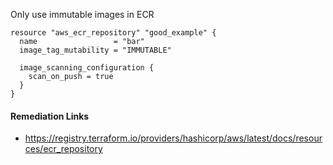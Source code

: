 
Only use immutable images in ECR

```hcl
resource "aws_ecr_repository" "good_example" {
  name                 = "bar"
  image_tag_mutability = "IMMUTABLE"
  
  image_scanning_configuration {
    scan_on_push = true
  }
}
```

#### Remediation Links
 - https://registry.terraform.io/providers/hashicorp/aws/latest/docs/resources/ecr_repository
        